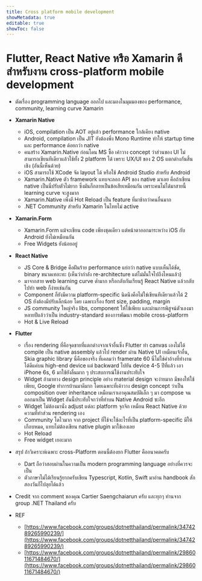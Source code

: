 ```yaml
---
title: Cross platform mobile development
showMetadata: true
editable: true
showToc: false
---
```


# Flutter, React Native หรือ Xamarin ดี สำหรับงาน cross-platform mobile development

- ตัดเรื่อง programming language ออกไป และมองในมุมมองของ performance, community, learning curve
Xamarin
- **Xamarin Native**
  - iOS, compilation เป็น AOT อยู่แล้ว performance ใกล้เคียง native
  - Android, compilation เป็น JIT ยังต้องพึ่ง Mono Runtime ทำให้ startup time และ performance ด้อยกว่า native
  - คนสร้าง Xamarin.Native ก่อนโดน MS ซื้อ เค้าวาง concept ว่าส่วนของ UI ไม่สามารถเขียนทีเดียวแล้วใช้ทั้ง 2 platform ได้ เพราะ UX/UI ของ 2 OS แตกต่างกันสิ้นเชิง (อันนี้เห็นด้วย)
  - iOS สามารถใช้ XCode จัด layout ได้ หรือใช้ Android Studio สำหรับ Android
  - Xamarin.Native ตัว framework แทบจะลอก API ของ native มาเลย คือถ้าเขียน native เป็นนี่ปรับตัวไม่ยาก ซึ่งมันก็กลายเป็นข้อเสียเหมือนกัน เพราะคนไม่ได้มาสายนี้ learning curve จะสูงมาก
  - Xamarin.Native เพิ่งมี Hot Reload เป็น feature ที่มาช้ากว่าคนอื่นมาก
  - .NET Community สำหรับ Xamarin ในไทยไม่ active

- **Xamarin.Form**
  - Xamarin.Form แม้จะเขียน code เพียงชุดเดียว แต่หน้าตาออกมาระหว่าง iOS กับ Android ยังไม่เหมือนกัน
  - Free Widgets ยังน้อยอยู่

- **React Native**
  - JS Core & Bridge คือฝันร้าย performance แย่กว่า native แบบเห็นได้ชัด, binary ขนาดเทอะทะ (เห็นว่ากำลัง re-architecture แต่ไม่มั่นใจไปถึงไหนแล้ว)
  - มาจากสาย web learning curve ต่ำมาก หรือกลับกันเรียนรู้ React Native แล้วกลับไปทำ web ก็ง่ายเช่นกัน
  - Component ก็ยังมีความ platform-specific นิดนึงคือไม่ใช่เขียนทีเดียวแล้วได้ 2 OS ยังต้องมีปรับเล็กน้อย โดย เฉพาะเรื่อง font size, padding, margin
  - JS community ใหญ่จริง libs, component ให้ใช้เพียบ และผ่านการพิสูจน์ตัวเองมาหลายปีแล้วว่าเป็น industry-standard ของการพัฒนา mobile cross-platform
  - Hot & Live Reload

- **Flutter**
  - เรื่อง rendering ที่คือจุดขายที่แตกต่างจากเจ้าอื่นซึ่ง Flutter ทำ canvas เองไม่ได้ compile เป็น native assembly แล้วไป render ผ่าน Native UI เหมือนเจ้าอื่น, Skia graphic library นี่คือของจริง ที่เคลมว่า framerate 60 นี่ไม่ใช่คำอ้างที่ทำงานได้ดีแค่บน high-end device แต่ backward ไปยัน device 4-5 ปีที่แล้ว เอา iPhone 6s, 6 มาใช้ยังลื่นมาก ๆ ประสบการณ์ใช้งานประทับใจ
  - Widget ถ้ามาทาง design principle อย่าง material design จะง่ายมาก มีของให้ใช้เพียบ, Google ทำการบ้านมาดีมาก โดยเฉพาะที่เค้าวาง design concept ว่าเป็น composition over inheritance เหมือนเราเอาคุณสมบัติเล็ก ๆ มา compose จนออกมาเป็น Widget อันนี้ประทับใจกว่าที่ทำบน Native Android ซะอีก
  - Widget ไม่ต้องมานั่ง adjust แต่ละ platform จุกจิก เหมือน React Native ด้วยความที่ทำส่วน rendering เอง
  - Community โตไวมาก จาก project ที่ใช้จะใช้อะไรที่เป็น platform-specific มีให้เกือบหมด, แทบไม่ต้องเขียน native plugin มาใช้เองเลย
  - ️Hot Reload
  - Free widget เยอะมาก

- สรุป ถ้าวิเคราะห์เฉพาะ cross-Platform ตอนนี้ต้องยก Flutter คืออนาคตครับ
  - Dart ถือว่าสอบผ่านในความเป็น modern programming language อย่างที่ควรจะเป็น
  - ตัวภาษาไม่ได้เรียนรู้ยากครับเขียน Typescript, Kotlin, Swift มาอ่าน handbook สักสองวันก็ไปลุยได้แล้ว
- Credit จาก comment ของคุณ Cartier Saengchaiarun ครับ และทุกๆ ท่านจาก group .NET Thailand ครับ
- REF
  - [https://www.facebook.com/groups/dotnetthailand/permalink/3474289265990239/](https://www.facebook.com/groups/dotnetthailand/permalink/3474289265990239/)
  - [https://www.facebook.com/groups/dotnetthailand/permalink/2986011671484670/](https://www.facebook.com/groups/dotnetthailand/permalink/2986011671484670/)
